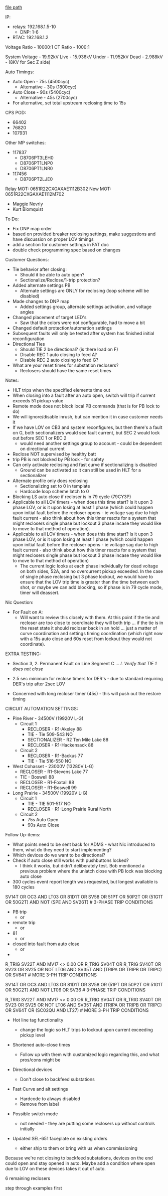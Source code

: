   
[file path](<file:///C:\Users\jnetherton\G&W Electric Co\US-PowerGridAutomation - Documents\_Lazer\121288 - Minnesota Power Co>)  

IP:
- relays: 192.168.1.5-10
	- DNP: 1-6
- RTAC: 192.168.1.2

Voltage Ratio - 10000:1
CT Ratio - 1000:1

System Voltage - 19.92kV
Live - 15.936kV
Under - 11.952kV
Dead - 2.988kV - (8KV for Sec Z side)

Auto Timings:
- Auto Open - 75s (4500cyc)
	- Alternative - 30s (1800cyc)
- Auto Close - 90s (5400cyc)
	- Alternative - 45s (2700cyc)
- For alternative, set total upstream reclosing time to 15s


CPS POD:  
- 66402  
- 76820  
- 107931  
  
Other MP switches:  
- 117837
	- D8706PT3LEH0
	- D8706PT1LNP0
	- D8706PT1LNR0
- 117456  
	- D8706PT2LJE0
  
Relay MOT: 0651R22CXGAXAE1112B302
New MOT: 0651R22CXGAXAE1112M702
  
- Maggie Nevrly  
- Kurt Blomquist  
  
To Do:
- Fix DNP map order
- based on provided breaker reclosing settings, make suggestions and have discussion on proper LOV timings
- add a section for customer settings in FAT doc
- double check programming spec based on changes

Customer Questions:
- Tie behavior after closing:
	- Should it be able to auto open?
	- Sectionalize/Reclose/1-trip protection?
- Added alternate settings PB
	- Alternate settings are ONLY for reclosing (loop scheme will be disabled)
- Made changes to DNP map
	- Added settings group, alternate settings activation, and voltage angles
- Changed placement of target LED's
	- Saw that the colors were not configurable, had to move a bit
- Changed default protection/automation settings
- Subsequent faults will only be tested after system has finished initial reconfiguration
- Directional Ties
	- Should TIE 2 be directional? (is there load on F)
	- Disable REC 1 auto closing to feed A?
	- Disable REC 2 auto closing to feed G?
- What are your reset times for substation reclosers?
	- Reclosers should have the same reset times

Notes:
- HLT trips when the specified elements time out
- When closing into a fault after an auto open, switch will trip if current exceeds 51 pickup value
- Remote mode does not block local PB commands (that is for PB lock to do)
- We will ignore/disable inrush, but can mention it in case customer needs it
- If we have LOV on CB3 and system reconfigures, but then there's a fault on G, both sectionalizers would see fault current, but SEC 2 would lock out before SEC 1 or REC 2
	- would need another settings group to account - could be dependent on directional current
- Reclose NOT supervised by healthy batt
- trip PB is not blocked by PB lock - for safety
- Can only activate reclosing and fast curve if sectionalizing is disabled
	- Ground can be activated so it can still be used in HLT for a sectionalizer
- Alternate profile only does reclosing
	- Sectionalizing set to 0 in template
	- Hardcode loop scheme latch to 0
- Blocking LS auto close if recloser is in 79 cycle (79CY3P)
- Applicable to all LOV timers - when does this time start? Is it upon 3 phase LOV, or is it upon losing at least 1 phase (which could happen upon initial fault before the recloser opens - ie voltage sag due to high fault current - also think about how this timer reacts for a system that might reclosers single phase but lockout 3 phase incase they would like to move to that method of operation).
- Applicable to all LOV timers - when does this time start? Is it upon 3 phase LOV, or is it upon losing at least 1 phase (which could happen upon initial fault before the recloser opens - ie voltage sag due to high fault current - also think about how this timer reacts for a system that might reclosers single phase but lockout 3 phase incase they would like to move to that method of operation)
	- The current logic looks at each phase individually for dead voltage on both sides, 52A, and no overcurrent pickup exceeded. In the case of single phase reclosing but 3 phase lockout, we would have to ensure that the LOV trip time is greater than the time between each shot, or maybe we can add blocking, so if phase is in 79 cycle mode, timer will deassert.

Nic Question:
- For Fault on A:
	- Will want to review this closely with them. At this point if the tie and recloser are too close to coordinate they will both trip … if the tie is in the reset state it should recloser back in an hold … just a matter of curve coordination and settings timing coordination (which right now with a 15s auto close and 60s reset from lockout they would not coordinate).


EXTRA TESTING:
- Section 3, 2. Permanent Fault on Line Segment C … _l. Verify that TIE 1 does not close_

- 2.5 sec minimum for reclose timers for DER's - due to standard requiring DER's trip after 2sec LOV
- Concerned with long recloser timer (45s) - this will push out the restore timing

CIRCUIT AUTOMATION SETTINGS:
- Pine River - 34500V (19920V L-G)
	- Circuit 1
		- RECLOSER - R1-Akeley 88
		- TIE - Tie 509-543 NO
		- SECTIONALIZER - R2 Ten Mile Lake 88
		- RECLOSER - R1-Hackensack 88
	- Circuit 2
		- RECLOSER - R1-Backus 77
		- TIE - Tie 516-550 NO
- West Cohasset - 23000V (13280V L-G)
	- RECLOSER - R1-Stevens Lake 77
	- TIE - Boswell 88
	- RECLOSER - R1-Foxtail 88
	- RECLOSER - R1-Boswell 99
- Long Prairie - 34500V (19920V L-G)
	- Circuit 1
		- TIE - TIE 501-517 NO
		- RECLOSER - R1-Long Prairie Rural North
	- Circuit 2
		- 75s Auto Open
		- 90s Auto Close

Follow Up-items:
- What points need to be sent back for ADMS - what Nic introduced to them, what do they need to start implementing?
- Which devices do we want to be directional?
- Check if auto close still works with pushbuttons locked?
	- I think it works, but didn't deliberately test. Bob mentioned a previous problem where the unlatch close with PB lock was blocking auto close
- 300 cycles event report length was requested, but longest available is 180 cycles


SV14T OR OC3 AND LT03 OR 81D1T OR SV58 OR 51PT OR 50P2T OR (51G1T OR 50G2T) AND NOT (SPE AND SV26T) # 3-PHASE TRIP CONDITIONS
- PB trip
	- or
- remote trip
	- or
- 81
	- or
- closed into fault from auto close
	- or
- 

R_TRIG SV22T AND MV17 <> 0.00 OR R_TRIG SV04T OR R_TRIG SV40T OR SV23 OR SV25 OR NOT LT06 AND SV35T AND (TRIPA OR TRIPB OR TRIPC) OR SV64T # MORE 3-PH TRIP CONDITIONS

SV14T OR OC3 AND LT03 OR 81D1T OR SV58 OR (51PT OR 50P2T OR 51G1T OR 50G2T) AND NOT LT06 OR SV36 # 3-PHASE TRIP CONDITIONS

R_TRIG SV22T AND MV17 <> 0.00 OR R_TRIG SV04T OR R_TRIG SV40T OR SV23 OR SV25 OR NOT LT06 AND SV35T AND (TRIPA OR TRIPB OR TRIPC) OR SV64T OR (SC02QU AND LT27) # MORE 3-PH TRIP CONDITIONS


- Hot line tag functionality
	- change the logic so HLT trips to lockout upon current exceeding pickup level

- Shortened auto-close times
	- Follow up with them with customized logic regarding this, and what pros/cons might be

- Directional devices
	- Don't close to backfeed substations

- Fast Curve and alt settings
	- Hardcode to always disabled
	- Remove from label

- Possible switch mode
	- not needed - they are putting some reclosers up without controls initially

- Updated SEL-651 faceplate on existing orders
	- either ship to them or bring with us when commissioning

Because we're not closing to backfeed substations, devices on the end could open and stay opened in auto.
Maybe add a condition where open due to LOV on these devices takes it out of auto.

6 remaining reclosers

step through examples first